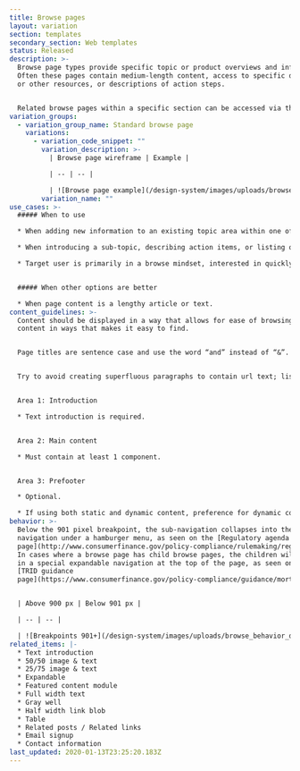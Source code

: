 ```yaml
---
title: Browse pages
layout: variation
section: templates
secondary_section: Web templates
status: Released
description: >-
  Browse page types provide specific topic or product overviews and information.
  Often these pages contain medium-length content, access to specific documents
  or other resources, or descriptions of action steps.


  Related browse pages within a specific section can be accessed via the left side sub-navigation so users can easily move around within the topic. Browse pages can have parent-child relationships to other browse pages.
variation_groups:
  - variation_group_name: Standard browse page
    variations:
      - variation_code_snippet: ""
        variation_description: >-
          | Browse page wireframe | Example | 

          | -- | -- | 

          | ![Browse page example](/design-system/images/uploads/browse_example.jpg) | Example of a browse page with navigation: [TRID guidance page](https://www.consumerfinance.gov/policy-compliance/guidance/mortgage-resources/tila-respa-integrated-disclosures/) |
        variation_name: ""
use_cases: >-
  ##### When to use

  * When adding new information to an existing topic area within one of the main navigation verticals.

  * When introducing a sub-topic, describing action items, or listing out resources.

  * Target user is primarily in a browse mindset, interested in quickly consuming information and keeping an eye out for key phrases, so content on this page should be grouped to help them quickly find relevant information.


  ##### When other options are better

  * When page content is a lengthy article or text.
content_guidelines: >-
  Content should be displayed in a way that allows for ease of browsing; group
  content in ways that makes it easy to find.


  Page titles are sentence case and use the word “and” instead of “&”. Left side sub-navigation and breadcrumb labels follow same style as the main menu.


  Try to avoid creating superfluous paragraphs to contain url text; list urls where possible and minimize unnecessary content; this will help the user browse and find what they need faster, and helps to give visual clarity without the need to read the entire paragraph to find what they need.


  Area 1: Introduction

  * Text introduction is required.


  Area 2: Main content

  * Must contain at least 1 component.


  Area 3: Prefooter

  * Optional.

  * If using both static and dynamic content, preference for dynamic content to appear above static content.
behavior: >-
  Below the 901 pixel breakpoint, the sub-navigation collapses into the global
  navigation under a hamburger menu, as seen on the [Regulatory agenda
  page](http://www.consumerfinance.gov/policy-compliance/rulemaking/regulatory-agenda/).
  In cases where a browse page has child browse pages, the children will appear
  in a special expandable navigation at the top of the page, as seen on the
  [TRID guidance
  page](https://www.consumerfinance.gov/policy-compliance/guidance/mortgage-resources/tila-respa-integrated-disclosures/).


  | Above 900 px | Below 901 px | 

  | -- | -- | 

  | ![Breakpoints 901+](/design-system/images/uploads/browse_behavior_desktop.jpg) | ![Breakpoints 900 and less](/design-system/images/uploads/browse_behavior_mobile.jpg) |
related_items: |-
  * Text introduction
  * 50/50 image & text
  * 25/75 image & text
  * Expandable
  * Featured content module
  * Full width text
  * Gray well
  * Half width link blob
  * Table
  * Related posts / Related links
  * Email signup
  * Contact information
last_updated: 2020-01-13T23:25:20.183Z
---
```

